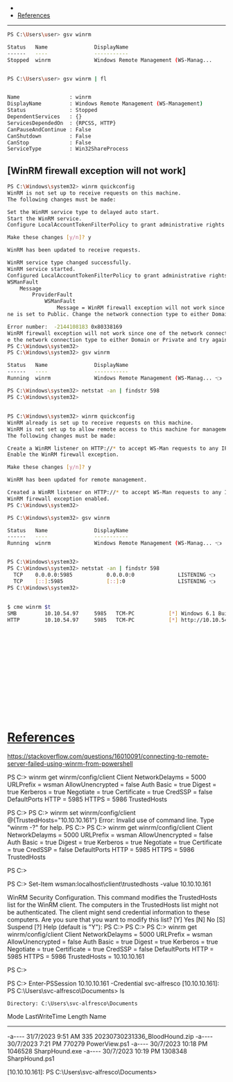 


- 
- [References](#references)

-------------------------------------------


```sh
PS C:\Users\user> gsv winrm

Status   Name               DisplayName
------   ----               -----------
Stopped  winrm              Windows Remote Management (WS-Manag...


PS C:\Users\user> gsv winrm | fl


Name                : winrm
DisplayName         : Windows Remote Management (WS-Management)
Status              : Stopped
DependentServices   : {}
ServicesDependedOn  : {RPCSS, HTTP}
CanPauseAndContinue : False
CanShutdown         : False
CanStop             : False
ServiceType         : Win32ShareProcess
```

## [WinRM firewall exception will not work]
```sh
PS C:\Windows\system32> winrm quickconfig
WinRM is not set up to receive requests on this machine.
The following changes must be made:

Set the WinRM service type to delayed auto start.
Start the WinRM service.
Configure LocalAccountTokenFilterPolicy to grant administrative rights remotely to local users.

Make these changes [y/n]? y

WinRM has been updated to receive requests.

WinRM service type changed successfully.
WinRM service started.
Configured LocalAccountTokenFilterPolicy to grant administrative rights remotely to local users.
WSManFault
    Message
        ProviderFault
            WSManFault
                Message = WinRM firewall exception will not work since one of the network connection types on this machi
ne is set to Public. Change the network connection type to either Domain or Private and try again.

Error number:  -2144108183 0x80338169
WinRM firewall exception will not work since one of the network connection types on this machine is set to Public. Chang
e the network connection type to either Domain or Private and try again.
PS C:\Windows\system32>
PS C:\Windows\system32> gsv winrm

Status   Name               DisplayName
------   ----               -----------
Running  winrm              Windows Remote Management (WS-Manag... 👈

PS C:\Windows\system32> netstat -an | findstr 598
PS C:\Windows\system32>
```

## 
```sh
PS C:\Windows\system32> winrm quickconfig
WinRM already is set up to receive requests on this machine.
WinRM is not set up to allow remote access to this machine for management.
The following changes must be made:

Create a WinRM listener on HTTP://* to accept WS-Man requests to any IP on this machine.
Enable the WinRM firewall exception.

Make these changes [y/n]? y

WinRM has been updated for remote management.

Created a WinRM listener on HTTP://* to accept WS-Man requests to any IP on this machine.
WinRM firewall exception enabled.
PS C:\Windows\system32>

PS C:\Windows\system32> gsv winrm

Status   Name               DisplayName
------   ----               -----------
Running  winrm              Windows Remote Management (WS-Manag... 👈


PS C:\Windows\system32>
PS C:\Windows\system32> netstat -an | findstr 598
  TCP    0.0.0.0:5985           0.0.0.0:0              LISTENING 👈
  TCP    [::]:5985              [::]:0                 LISTENING 👈
PS C:\Windows\system32>
```

## 
```sh
$ cme winrm $t 
SMB         10.10.54.97     5985   TCM-PC           [*] Windows 6.1 Build 7601 (name:TCM-PC) (domain:TCM-PC)
HTTP        10.10.54.97     5985   TCM-PC           [*] http://10.10.54.97:5985/wsman
```

## 
```sh

```

## 
```sh

```

## 
```sh

```

## 
```sh

```

## 
```sh

```

## 
```sh

```

## 
```sh

```

# [References](#references-1)



https://stackoverflow.com/questions/16010091/connecting-to-remote-server-failed-using-winrm-from-powershell

PS C:\> winrm get winrm/config/client
Client
    NetworkDelayms = 5000
    URLPrefix = wsman
    AllowUnencrypted = false
    Auth
        Basic = true
        Digest = true
        Kerberos = true
        Negotiate = true
        Certificate = true
        CredSSP = false
    DefaultPorts
        HTTP = 5985
        HTTPS = 5986
    TrustedHosts

PS C:\>
PS C:\> winrm set winrm/config/client @{TrustedHosts="10.10.10.161"}
Error: Invalid use of command line. Type "winrm -?" for help.
PS C:\>
PS C:\> winrm get winrm/config/client
Client
    NetworkDelayms = 5000
    URLPrefix = wsman
    AllowUnencrypted = false
    Auth
        Basic = true
        Digest = true
        Kerberos = true
        Negotiate = true
        Certificate = true
        CredSSP = false
    DefaultPorts
        HTTP = 5985
        HTTPS = 5986
    TrustedHosts

PS C:\>



PS C:\> Set-Item wsman:localhost\client\trustedhosts -value 10.10.10.161

WinRM Security Configuration.
This command modifies the TrustedHosts list for the WinRM client. The computers in the TrustedHosts list might not be authenticated. The client might send credential
information to these computers. Are you sure that you want to modify this list?
[Y] Yes  [N] No  [S] Suspend  [?] Help (default is "Y"):
PS C:\>
PS C:\>
PS C:\> winrm get winrm/config/client
Client
    NetworkDelayms = 5000
    URLPrefix = wsman
    AllowUnencrypted = false
    Auth
        Basic = true
        Digest = true
        Kerberos = true
        Negotiate = true
        Certificate = true
        CredSSP = false
    DefaultPorts
        HTTP = 5985
        HTTPS = 5986
    TrustedHosts = 10.10.10.161

PS C:\>



PS C:\> Enter-PSSession 10.10.10.161 -Credential svc-alfresco
[10.10.10.161]: PS C:\Users\svc-alfresco\Documents> ls


    Directory: C:\Users\svc-alfresco\Documents


Mode                LastWriteTime         Length Name
----                -------------         ------ ----
-a----        31/7/2023   9:51 AM            335 20230730231336_BloodHound.zip
-a----        30/7/2023   7:21 PM         770279 PowerView.ps1
-a----        30/7/2023  10:18 PM        1046528 SharpHound.exe
-a----        30/7/2023  10:19 PM        1308348 SharpHound.ps1


[10.10.10.161]: PS C:\Users\svc-alfresco\Documents>